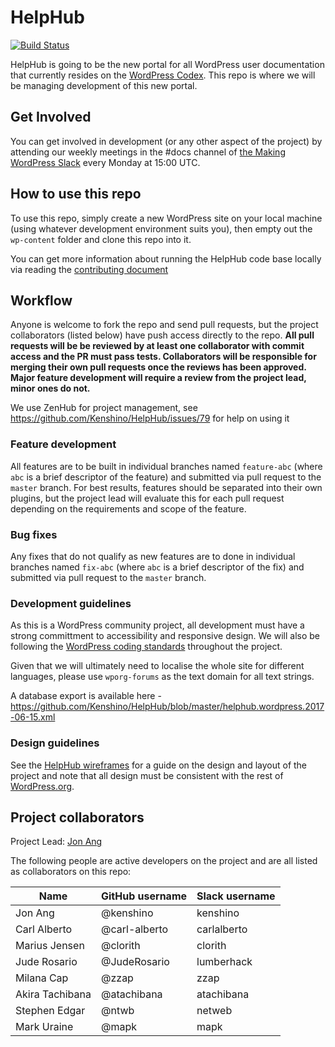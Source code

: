 # HelpHub

[![Build Status](https://travis-ci.org/Kenshino/HelpHub.svg?branch=master)](https://travis-ci.org/Kenshino/HelpHub) 


HelpHub is going to be the new portal for all WordPress user documentation that currently resides on the [WordPress Codex](https://codex.wordpress.org/). This repo is where we will be managing development of this new portal.

## Get Involved

You can get involved in development (or any other aspect of the project) by attending our weekly meetings in the #docs channel of [the Making WordPress Slack](https://make.wordpress.org/chat/) every Monday at 15:00 UTC.

## How to use this repo

To use this repo, simply create a new WordPress site on your local machine (using whatever development environment suits you), then empty out the `wp-content` folder and clone this repo into it.

You can get more information about running the HelpHub code base locally via reading the [contributing document](https://github.com/Kenshino/HelpHub/blob/master/CONTRIBUTING.md)
## Workflow

Anyone is welcome to fork the repo and send pull requests, but the project collaborators (listed below) have push access directly to the repo. **All pull requests will be be reviewed by at least one collaborator with commit access and the PR must pass tests. Collaborators will be responsible for merging their own pull requests once the reviews has been approved. Major feature development will require a review from the project lead, minor ones do not.**

We use ZenHub for project management, see https://github.com/Kenshino/HelpHub/issues/79 for help on using it
 
### Feature development

All features are to be built in individual branches named `feature-abc` (where `abc` is a brief descriptor of the feature) and submitted via pull request to the `master` branch. For best results, features should be separated into their own plugins, but the project lead will evaluate this for each pull request depending on the requirements and scope of the feature.

### Bug fixes

Any fixes that do not qualify as new features are to done in individual branches named `fix-abc` (where `abc` is a brief descriptor of the fix) and submitted via pull request to the `master` branch.

### Development guidelines

As this is a WordPress community project, all development must have a strong committment to accessibility and responsive design. We will also be following the [WordPress coding standards](https://codex.wordpress.org/WordPress_Coding_Standards) throughout the project.

Given that we will ultimately need to localise the whole site for different languages, please use `wporg-forums` as the text domain for all text strings.

A database export is available here - https://github.com/Kenshino/HelpHub/blob/master/helphub.wordpress.2017-06-15.xml

### Design guidelines

See the [HelpHub wireframes](https://wp-commhub.mybalsamiq.com/projects/helphub/grid) for a guide on the design and layout of the project and note that all design must be consistent with the rest of [WordPress.org](https://wordpress.org/).

## Project collaborators

Project Lead: [Jon Ang](https://profiles.wordpress.org/kenshino)

The following people are active developers on the project and are all listed as collaborators on this repo:

| Name               	| GitHub username   	| Slack username 	|
|--------------------	|-------------------	|----------------	|
| Jon Ang           				| @kenshino          	| kenshino       	|
| Carl Alberto          | @carl-alberto         | carlalberto       |
| Marius Jensen         | @clorith              | clorith           |
| Jude Rosario          | @JudeRosario          | lumberhack        |
| Milana Cap            | @zzap                 | zzap              |
| Akira Tachibana       | @atachibana           | atachibana        |
| Stephen Edgar         | @ntwb                 | netweb            |
| Mark Uraine         		| @mapk                 | mapk            |
